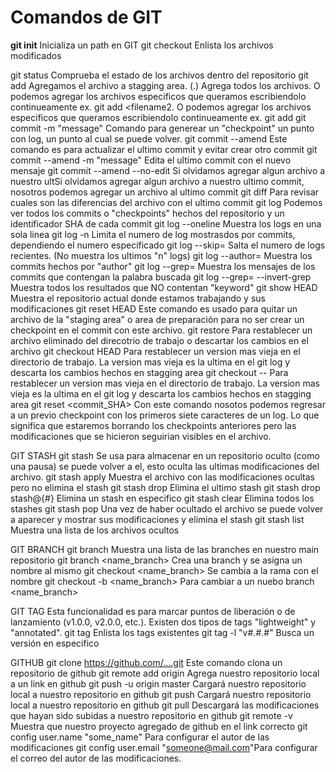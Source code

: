 # Comandos de GIT

**git init** Inicializa un path en GIT
git checkout				Enlista los archivos modificados

git status				Comprueba el estado de los archivos dentro del repositorio
git add					Agregamos el archivo a stagging area. (.) Agrega todos los archivos. O podemos agregar los archivos especificos que queramos escribiendolo continueamente ex. git add <filename1> <filename2. O podemos agregar los archivos especificos que queramos escribiendolo continueamente ex. git add <filename1> <filename2>
git commit -m "message"			Comando para generear un "checkpoint" un punto con log, un punto al cual se puede volver.
git commit --amend			Este comando es para actualizar el ultimo commit y evitar crear otro commit
git commit --amend -m "message"		Edita el ultimo commit con el nuevo mensaje
git commit --amend --no-edit		Si olvidamos agregar algun archivo a nuestro ultSi olvidamos agregar algun archivo a nuestro ultimo commit, nosotros podemos agregar un archivo al ultimo commit
git diff <filename>			Para revisar cuales son las diferencias del archivo con el ultimo commit
git log					Podemos ver todos los commits o "checkpoints" hechos del repositorio y un identificador SHA de cada commit
git log --oneline			Muestra los logs en una sola linea
git log -n				Limita el numero de log mostrasdos por commits, dependiendo el numero especificado
git log --skip=<number>			Salta el numero de logs recientes. (No muestra los ultimos "n" logs)
git log --author=<author>		Muestra los commits hechos por "author"
git log --grep=<keyword>		Muestra los mensajes de los commits que contengan la palabra buscada
git log --grep=<keyword> --invert-grep	Muestra todos los resultados que NO contentan "keyword"
git show HEAD				Muestra el repositorio actual donde estamos trabajando y sus modificaciones
git reset HEAD <filename>		Este comando es usado para quitar un archivo de la "staging area" o area de preparación para no ser crear un checkpoint en el commit con este archivo.
git restore <filename>			Para restablecer un archivo eliminado del direcotrio de trabajo o descartar los cambios en el archivo
git checkout HEAD <filename>		Para restablecer un version mas vieja en el directorio de trabajo. La version mas vieja es la ultima en el git log y descarta los cambios hechos en stagging area
git checkout --<filename>		Para restablecer un version mas vieja en el directorio de trabajo. La version mas vieja es la ultima en el git log y descarta los cambios hechos en stagging area
git reset <commit_SHA>			Con este comando nosotos podemos regresar a un previo checkpoint con los primeros siete caracteres de un log. Lo que significa que estaremos borrando los checkpoints anteriores pero las modificaciones que se hicieron seguirian visibles en el archivo.


GIT STASH
git stash				Se usa para almacenar en un repositorio oculto (como una pausa) se puede volver a el, esto oculta las ultimas modificaciones del archivo.
git stash apply				Muestra el archivo con las modificaciones ocultas pero no elimina el stash
git stash drop				Elimina el ultimo stash
git stash drop stash@{#}		Elimina un stash en especifico
git stash clear				Elimina todos los stashes
git stash pop				Una vez de haber ocultado el archivo se puede volver a aparecer y mostrar sus modificaciones y elimina el stash
git stash list				Muestra una lista de los archivos ocultos


GIT BRANCH
git branch				Muestra una lista de las branches en nuestro main repositorio
git branch <name_branch>		Crea una branch y se asigna un nombre al mismo
git checkout <name_branch>		Se cambia a la rama con el nombre
git checkout -b <name_branch>		Para cambiar a un nuebo branch <name_branch>

GIT TAG
Esta funcionalidad es para marcar puntos de liberación o de lanzamiento (v1.0.0, v2.0.0, etc.). Existen dos tipos de tags "lightweight" y "annotated".
git tag					Enlista los tags existentes
git tag -l "v#.#.#"			Busca un versión en especifico

GITHUB
git clone https://github.com/....git	Este comando clona un repositorio de github
git remote add origin <link>		Agrega nuestro repositorio local a un link en github
git push -u origin master		Cargará nuestro repositorio local a nuestro repositorio en github
git push				Cargará nuestro repositorio local a nuestro repositorio en github
git pull				Descargará las modificaciones que hayan sido subidas a nuestro repositorio en github
git remote -v				Muestra que nuestro proyecto agregado de github en el link correcto
git config user.name "some_name"	Para configurar el autor de las modificaciones
git config user.email "someone@mail.com"Para configurar el correo del autor de las modificaciones.




